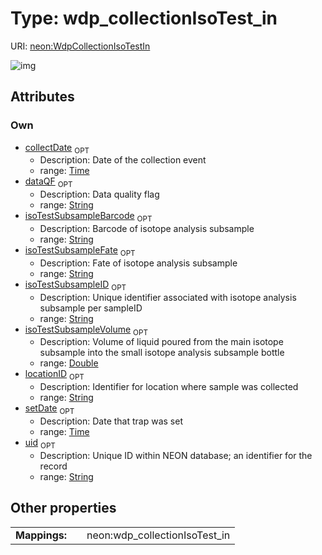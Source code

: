 
# Type: wdp_collectionIsoTest_in




URI: [neon:WdpCollectionIsoTestIn](https://data.neonscience.org/WdpCollectionIsoTestIn)


![img](http://yuml.me/diagram/nofunky;dir:TB/class/[WdpCollectionIsoTestIn&#124;uid:string%20%3F;setDate:time%20%3F;collectDate:time%20%3F;locationID:string%20%3F;dataQF:string%20%3F;isoTestSubsampleID:string%20%3F;isoTestSubsampleFate:string%20%3F;isoTestSubsampleBarcode:string%20%3F;isoTestSubsampleVolume:double%20%3F])

## Attributes


### Own

 * [collectDate](collectDate.md)  <sub>OPT</sub>
    * Description: Date of the collection event
    * range: [Time](types/Time.md)
 * [dataQF](dataQF.md)  <sub>OPT</sub>
    * Description: Data quality flag
    * range: [String](types/String.md)
 * [isoTestSubsampleBarcode](isoTestSubsampleBarcode.md)  <sub>OPT</sub>
    * Description: Barcode of isotope analysis subsample
    * range: [String](types/String.md)
 * [isoTestSubsampleFate](isoTestSubsampleFate.md)  <sub>OPT</sub>
    * Description: Fate of isotope analysis subsample
    * range: [String](types/String.md)
 * [isoTestSubsampleID](isoTestSubsampleID.md)  <sub>OPT</sub>
    * Description: Unique identifier associated with isotope analysis subsample per sampleID
    * range: [String](types/String.md)
 * [isoTestSubsampleVolume](isoTestSubsampleVolume.md)  <sub>OPT</sub>
    * Description: Volume of liquid poured from the main isotope subsample into the small isotope analysis subsample bottle
    * range: [Double](types/Double.md)
 * [locationID](locationID.md)  <sub>OPT</sub>
    * Description: Identifier for location where sample was collected
    * range: [String](types/String.md)
 * [setDate](setDate.md)  <sub>OPT</sub>
    * Description: Date that trap was set
    * range: [Time](types/Time.md)
 * [uid](uid.md)  <sub>OPT</sub>
    * Description: Unique ID within NEON database; an identifier for the record
    * range: [String](types/String.md)

## Other properties

|  |  |  |
| --- | --- | --- |
| **Mappings:** | | neon:wdp_collectionIsoTest_in |

